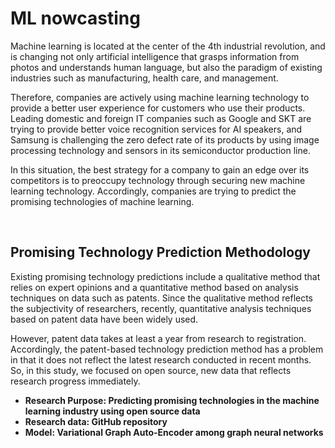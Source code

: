 # ML nowcasting 

Machine learning is located at the center of the 4th industrial revolution, and is changing not only artificial intelligence that grasps information from photos and understands human language, but also the paradigm of existing industries such as manufacturing, health care, and management.

Therefore, companies are actively using machine learning technology to provide a better user experience for customers who use their products. Leading domestic and foreign IT companies such as Google and SKT are trying to provide better voice recognition services for AI speakers, and Samsung is challenging the zero defect rate of its products by using image processing technology and sensors in its semiconductor production line.

In this situation, the best strategy for a company to gain an edge over its competitors is to preoccupy technology through securing new machine learning technology. Accordingly, companies are trying to predict the promising technologies of machine learning.

<br>

## Promising Technology Prediction Methodology

Existing promising technology predictions include a qualitative method that relies on expert opinions and a quantitative method based on analysis techniques on data such as patents. Since the qualitative method reflects the subjectivity of researchers, recently, quantitative analysis techniques based on patent data have been widely used.

However, patent data takes at least a year from research to registration. Accordingly, the patent-based technology prediction method has a problem in that it does not reflect the latest research conducted in recent months. So, in this study, we focused on open source, new data that reflects research progress immediately.

- **Research Purpose: Predicting promising technologies in the machine learning industry using open source data**
- **Research data: GitHub repository**
- **Model: Variational Graph Auto-Encoder among graph neural networks**